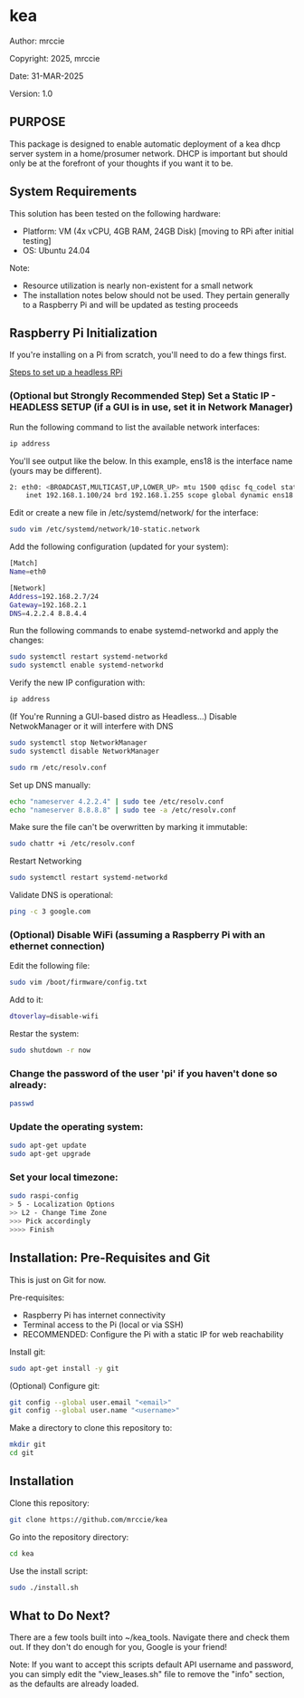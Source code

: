 # kea

Author: mrccie

Copyright: 2025, mrccie

Date: 31-MAR-2025

Version: 1.0


## PURPOSE

This package is designed to enable automatic deployment of a kea dhcp server system in a home/prosumer network. DHCP is important but should only be at the forefront of your thoughts if you want it to be.


## System Requirements

This solution has been tested on the following hardware:
- Platform: VM (4x vCPU, 4GB RAM, 24GB Disk) [moving to RPi after initial testing]
- OS: Ubuntu 24.04

Note:
- Resource utilization is nearly non-existent for a small network
- The installation notes below should not be used.  They pertain generally to a Raspberry Pi and will be updated as testing proceeds


## Raspberry Pi Initialization

If you're installing on a Pi from scratch, you'll need to do a few things first.

[Steps to set up a headless RPi](https://www.tomshardware.com/reviews/raspberry-pi-headless-setup-how-to,6028.html)

### (Optional but Strongly Recommended Step) Set a Static IP - HEADLESS SETUP (if a GUI is in use, set it in Network Manager)

Run the following command to list the available network interfaces:
```sh
ip address
```

You'll see output like the below. In this example, ens18 is the interface name (yours may be different).
```sh
2: eth0: <BROADCAST,MULTICAST,UP,LOWER_UP> mtu 1500 qdisc fq_codel state UP group default qlen 1000
    inet 192.168.1.100/24 brd 192.168.1.255 scope global dynamic ens18
```

Edit or create a new file in /etc/systemd/network/ for the interface:
```sh
sudo vim /etc/systemd/network/10-static.network
```

Add the following configuration (updated for your system):
```sh
[Match]
Name=eth0

[Network]
Address=192.168.2.7/24
Gateway=192.168.2.1
DNS=4.2.2.4 8.8.4.4
```

Run the following commands to enabe systemd-networkd and apply the changes:
```sh
sudo systemctl restart systemd-networkd
sudo systemctl enable systemd-networkd
```

Verify the new IP configuration with:
```sh
ip address
```

(If You're Running a GUI-based distro as Headless...) Disable NetwokManager or it will interfere with DNS
```sh
sudo systemctl stop NetworkManager
sudo systemctl disable NetworkManager

sudo rm /etc/resolv.conf
```

Set up DNS manually:
```sh
echo "nameserver 4.2.2.4" | sudo tee /etc/resolv.conf
echo "nameserver 8.8.8.8" | sudo tee -a /etc/resolv.conf
```

Make sure the file can't be overwritten by marking it immutable:
```sh
sudo chattr +i /etc/resolv.conf
```

Restart Networking
```sh
sudo systemctl restart systemd-networkd
```

Validate DNS is operational:
```sh
ping -c 3 google.com
```


### (Optional) Disable WiFi (assuming a Raspberry Pi with an ethernet connection)

Edit the following file:
```sh
sudo vim /boot/firmware/config.txt
```

Add to it:
```sh
dtoverlay=disable-wifi
```

Restar the system:
```sh
sudo shutdown -r now
```


### Change the password of the user 'pi' if you haven't done so already:
```sh
passwd
```

### Update the operating system:
```sh
sudo apt-get update
sudo apt-get upgrade
```

### Set your local timezone:
```sh
sudo raspi-config
> 5 - Localization Options
>> L2 - Change Time Zone
>>> Pick accordingly
>>>> Finish
```


## Installation: Pre-Requisites and Git

This is just on Git for now.

Pre-requisites:
- Raspberry Pi has internet connectivity
- Terminal access to the Pi (local or via SSH)
- RECOMMENDED: Configure the Pi with a static IP for web reachability

Install git:
```sh
sudo apt-get install -y git
```

(Optional) Configure git:
```sh
git config --global user.email "<email>"
git config --global user.name "<username>"
```

Make a directory to clone this repository to:
```sh
mkdir git
cd git
```


## Installation

Clone this repository:
```sh
git clone https://github.com/mrccie/kea
```

Go into the repository directory:
```sh
cd kea
```

Use the install script:
```sh
sudo ./install.sh
```


## What to Do Next?

There are a few tools built into ~/kea_tools.  Navigate there and check them out.  If they don't do enough for you, Google is your friend!

Note: If you want to accept this scripts default API username and password, you can simply edit the "view_leases.sh" file to remove the "info" section, as the defaults are already loaded.
